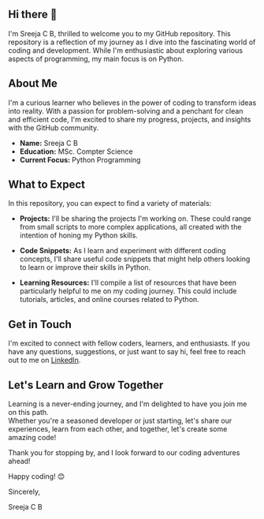 ## Hi there 👋

I'm Sreeja C B, thrilled to welcome you to my GitHub repository. This repository is a reflection of my journey as I dive into the fascinating world of coding and development. While I'm enthusiastic about exploring various aspects of programming, my main focus is on Python.

## About Me
I'm a curious learner who believes in the power of coding to transform ideas into reality. With a passion for problem-solving and a penchant for clean and efficient code, I'm excited to share my progress, projects, and insights with the GitHub community.

- **Name:** Sreeja C B
- **Education:** MSc. Compter Science 
- **Current Focus:** Python Programming

## What to Expect

In this repository, you can expect to find a variety of materials:

- **Projects:** I'll be sharing the projects I'm working on. These could range from small scripts to more complex applications, all created with the intention of honing my Python skills.

- **Code Snippets:** As I learn and experiment with different coding concepts, I'll share useful code snippets that might help others looking to learn or improve their skills in Python.

- **Learning Resources:** I'll compile a list of resources that have been particularly helpful to me on my coding journey. This could include tutorials, articles, and online courses related to Python.

## Get in Touch

I'm excited to connect with fellow coders, learners, and enthusiasts. If you have any questions, suggestions, or just want to say hi, feel free to reach out to me on [LinkedIn](https://www.linkedin.com/in/sreeja-cb/).

## Let's Learn and Grow Together

Learning is a never-ending journey, and I'm delighted to have you join me on this path.<br>Whether you're a seasoned developer or just starting, let's share our experiences, learn from each other, and together, let's create some amazing code! 

Thank you for stopping by, and I look forward to our coding adventures ahead!

Happy coding! 😊

Sincerely,

Sreeja C B
<!--
**sreejacb/sreejacb** is a ✨ _special_ ✨ repository because its `README.md` (this file) appears on your GitHub profile.

Here are some ideas to get you started:

- 🔭 I’m currently working on ...
- 🌱 I’m currently learning ...
- 👯 I’m looking to collaborate on ...
- 🤔 I’m looking for help with ...
- 💬 Ask me about ...
- 📫 How to reach me: ...
- 😄 Pronouns: ...
- ⚡ Fun fact: ...
-->
